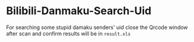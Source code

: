 # Bilibili-Danmaku-Search-Uid
For searching some stupid damaku senders' uid
close the Qrcode window after scan and confirm
results will be in `result.xls`
